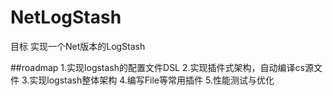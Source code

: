 # NetLogStash

目标 实现一个Net版本的LogStash  

##roadmap
1.实现logstash的配置文件DSL
2.实现插件式架构，自动编译cs源文件
3.实现logstash整体架构
4.编写File等常用插件
5.性能测试与优化




